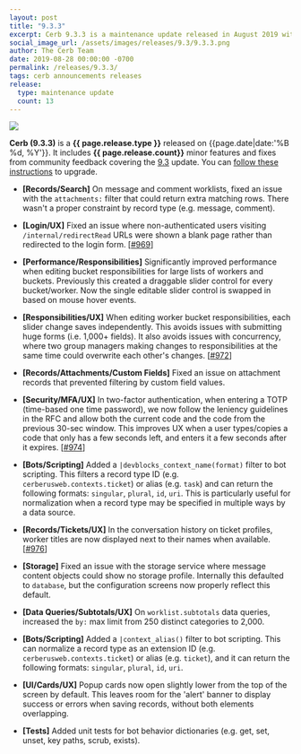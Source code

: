 ```yaml
---
layout: post
title: "9.3.3"
excerpt: Cerb 9.3.3 is a maintenance update released in August 2019 with 13 minor features and fixes from community feedback.
social_image_url: /assets/images/releases/9.3/9.3.3.png
author: The Cerb Team
date: 2019-08-28 00:00:00 -0700
permalink: /releases/9.3.3/
tags: cerb announcements releases
release:
  type: maintenance update
  count: 13
---
```


<div class="cerb-screenshot">
<img src="{{page.social_image_url}}" class="screenshot">
</div>

**Cerb (9.3.3)** is a **{{ page.release.type }}** released on {{page.date|date:'%B %d, %Y'}}. It includes **{{ page.release.count}}** minor features and fixes from community feedback covering the [9.3](/releases/9.3/) update.  You can [follow these instructions](/docs/upgrading/) to upgrade.

* **[Records/Search]** On message and comment worklists, fixed an issue with the `attachments:` filter that could return extra matching rows. There wasn't a proper constraint by record type (e.g. message, comment).

* **[Login/UX]** Fixed an issue where non-authenticated users visiting `/internal/redirectRead` URLs were shown a blank page rather than redirected to the login form. [[#969](https://github.com/jstanden/cerb/issues/969)]

* **[Performance/Responsibilities]** Significantly improved performance when editing bucket responsibilities for large lists of workers and buckets. Previously this created a draggable slider control for every bucket/worker. Now the single editable slider control is swapped in based on mouse hover events.

* **[Responsibilities/UX]** When editing worker bucket responsibilities, each slider change saves independently. This avoids issues with submitting huge forms (i.e. 1,000+ fields). It also avoids issues with concurrency, where two group managers making changes to responsibilities at the same time could overwrite each other's changes. [[#972](https://github.com/jstanden/cerb/issues/972)]

* **[Records/Attachments/Custom Fields]** Fixed an issue on attachment records that prevented filtering by custom field values.

* **[Security/MFA/UX]** In two-factor authentication, when entering a TOTP (time-based one time password), we now follow the leniency guidelines in the RFC and allow both the current code and the code from the previous 30-sec window. This improves UX when a user types/copies a code that only has a few seconds left, and enters it a few seconds after it expires. [[#974](https://github.com/jstanden/cerb/issues/974)]

* **[Bots/Scripting]** Added a `|devblocks_context_name(format)` filter to bot scripting. This filters a record type ID (e.g. `cerberusweb.contexts.ticket`) or alias (e.g. `task`) and can return the following formats: `singular`, `plural`, `id`, `uri`. This is particularly useful for normalization when a record type may be specified in multiple ways by a data source.

* **[Records/Tickets/UX]** In the conversation history on ticket profiles, worker titles are now displayed next to their names when available. [[#976](https://github.com/jstanden/cerb/issues/976)]

* **[Storage]** Fixed an issue with the storage service where message content objects could show no storage profile. Internally this defaulted to `database`, but the configuration screens now properly reflect this default.

* **[Data Queries/Subtotals/UX]** On `worklist.subtotals` data queries, increased the `by:` max limit from 250 distinct categories to 2,000.

* **[Bots/Scripting]** Added a `|context_alias()` filter to bot scripting. This can normalize a record type as an extension ID (e.g. `cerberusweb.contexts.ticket`) or alias (e.g. `ticket`), and it can return the following formats: `singular`, `plural`, `id`, `uri`.

* **[UI/Cards/UX]** Popup cards now open slightly lower from the top of the screen by default. This leaves room for the 'alert' banner to display success or errors when saving records, without both elements overlapping.

* **[Tests]** Added unit tests for bot behavior dictionaries (e.g. get, set, unset, key paths, scrub, exists).
